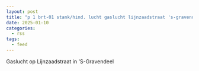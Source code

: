 ```yaml
---
layout: post
title: "p 1 brt-01 stank/hind. lucht gaslucht lijnzaadstraat 's-gravendeel 186131"
date: 2025-01-10
categories: 
  - rss
tags: 
  - feed
---
```


Gaslucht op Lijnzaadstraat in 'S-Gravendeel
